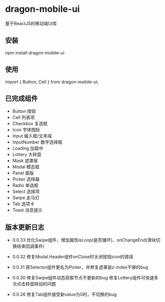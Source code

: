 # dragon-mobile-ui
  基于ReactJS的移动端UI库
  
## 安装
  npm install dragon-mobile-ui
  
## 使用
  import { Button, Cell } from dragon-mobile-ui;

## 已完成组件
- Button 按钮
- Cell 列表项
- Checkbox 复选框
- Icon 字体图标
- Input 输入框/文本域
- InputNumber 数字选择框
- Loading 加载中
- Lottery 大转盘
- Mask 遮罩层
- Modal 模态框
- Panel 面版
- Picker 选择器
- Radio 单选框
- Select 选择项
- Swipe 走马灯
- Tab 选项卡
- Toast 消息提示

## 版本更新日志
- 0.0.33
  优化Swipe组件，增加属性isLoop(是否循环)、onChangeEnd(滑块切换结束回调事件)

- 0.0.32
  修复Modal.Header组件onClose时关闭按钮icon的错误

- 0.0.31
  原Selector组件更名为Picker，并修复遮罩层z-index不够的bug

- 0.0.30
  修复Swipe组件动态获取节点不更新的bug
  修复Lottery组件可快速多次点击转盘转动的问题
  
- 0.0.26
  修复Tab组件接受新value为0时，不切换的bug

